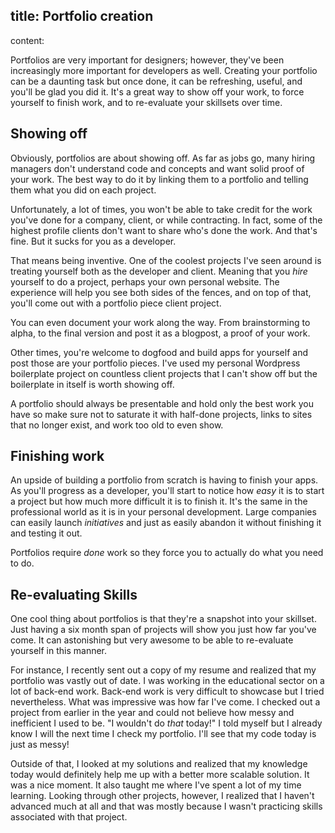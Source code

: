 title: Portfolio creation
----
content:

Portfolios are very important for designers; however, they've been increasingly more important for developers as well. Creating your portfolio can be a daunting task but once done, it can be refreshing, useful, and you'll be glad you did it. It's a great way to show off your work, to force yourself to finish work, and to re-evaluate your skillsets over time.

## Showing off

Obviously, portfolios are about showing off. As far as jobs go, many hiring managers don't understand code and concepts and want solid proof of your work. The best way to do it by linking them to a portfolio and telling them what you did on each project.

Unfortunately, a lot of times, you won't be able to take credit for the work you've done for a company, client, or while contracting. In fact, some of the highest profile clients don't want to share who's done the work. And that's fine. But it sucks for you as a developer.

That means being inventive. One of the coolest projects I've seen around is treating yourself both as the developer and client. Meaning that you *hire* yourself to do a project, perhaps your own personal website. The experience will help you see both sides of the fences, and on top of that, you'll come out with a portfolio piece client project.

You can even document your work along the way. From brainstorming to alpha, to the final version and post it as a blogpost, a proof of your work.

Other times, you're welcome to dogfood and build apps for yourself and post those are your portfolio pieces. I've used my personal Wordpress boilerplate project on countless client projects that I can't show off but the boilerplate in itself is worth showing off.

A portfolio should always be presentable and hold only the best work you have so make sure not to saturate it with half-done projects, links to sites that no longer exist, and work too old to even show.

## Finishing work

An upside of building a portfolio from scratch is having to finish your apps. As you'll progress as a developer, you'll start to notice how *easy* it is to start a project but how much more difficult it is to finish it. It's the same in the professional world as it is in your personal development. Large companies can easily launch *initiatives* and just as easily abandon it without finishing it and testing it out.

Portfolios require *done* work so they force you to actually do what you need to do.

## Re-evaluating Skills

One cool thing about portfolios is that they're a snapshot into your skillset. Just having a six month span of projects will show you just how far you've come. It can astonishing but very awesome to be able to re-evaluate yourself in this manner.

For instance, I recently sent out a copy of my resume and realized that my portfolio was vastly out of date. I was working in the educational sector on a lot of back-end work. Back-end work is very difficult to showcase but I tried nevertheless. What was impressive was how far I've come. I checked out a project from earlier in the year and could not believe how messy and inefficient I used to be. "I wouldn't do *that* today!" I told myself but I already know I will the next time I check my portfolio. I'll see that my code today is just as messy!

Outside of that, I looked at my solutions and realized that my knowledge today would definitely help me up with a better more scalable solution. It was a nice moment. It also taught me where I've spent a lot of my time learning. Looking through other projects, however, I realized that I haven't advanced much at all and that was mostly because I wasn't practicing skills associated with that project.

